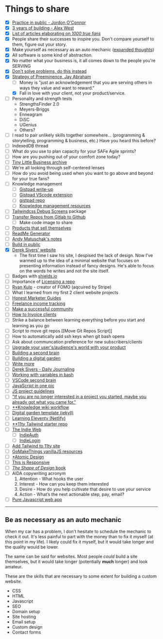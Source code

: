 # Things to share

- [x] [Practice in public - Jordon O'Connor](https://jdnoc.com/practice/)
- [x] [3 years of building - Alex West](https://www.alexwest.co/three_years/)
- [x] [List of articles elaborating on _1000 true fans_](https://ungated.media/article/tools/)
- [x] People share their successes to inspire you. Don't compare yourself to them, figure out your story.
- [x] Make yourself as necessary as an auto mechanic ([expanded thoughts](#be-as-necessary-as-an-auto-mechanic))
- [x] All software is some kind of abstraction.
- [x] No matter what your business is, it all comes down to the people you're SERVING
- [x] [Don't solve problems, do this instead](https://www.indiehackers.com/post/dont-solve-problems-7c871bf65b)
- [x] [Strategy of Preeminence, Jay Abraham](http://www.abraham.com/wp-content/uploads/2014/02/The-Strategy-Of-Preeminence1.pdf)
  - [ ] Money is "just an acknowledgement that you are serving others in ways they value and want to reward."
  - [x] Fall in love with your client, not your product/service.
- [ ] Personality and strength tests
  - StrengthsFinder 2.0
  - Meyers-Briggs
  - Enneagram
  - DiSC
  - UGenius
  - Others?
- [ ] I read to pair unlikely skills together somewhere... (programming & storytelling, programming & business, etc.) Have you heard this before?
- [ ] IndexedDB thread
- [ ] What do you use to plan capacity for your SAFe Agile sprints?
- [ ] How are you pushing out of your comfort zone today?
- [ ] [Tiny Little Business archive](https://tinylittlebusinesses.com/email-archive/)
- [ ] We're all looking through self-centered lenses
- [ ] How do you avoid being used when you want to go above and beyond for your true fans?
- [ ] Knowledge management
  - [ ] [Gistpad write-up](https://tjaddison.com/blog/2020/07/using-gistpad-to-manage-your-github-digital-gardens/)
  - [ ] [Gistpad VScode extension](https://marketplace.visualstudio.com/items?itemName=vsls-contrib.gistfs)
  - [ ] [gistpad repo](https://github.com/codespaces-contrib/gistpad#readme)
  - [ ] [Knowledge management resources](https://github.com/brettkromkamp/awesome-knowledge-management)
- [ ] [Tailwindcss Debug Screens](https://github.com/jorenvanhee/tailwindcss-debug-screens) package
- [ ] [Transfer Repos from Gitlab to Github](https://stackoverflow.com/questions/22265837/transfer-git-repositories-from-gitlab-to-github-can-we-how-to-and-pitfalls-i#answer-22266000)
  - [ ] Make code image to share
- [ ] [Products that sell themselves](https://jdnoc.com/product-that-sells-itself/)
- [ ] [ReadMe Generator](https://github.com/kefranabg/readme-md-generator)
- [ ] [Andy Matuschak's notes](https://notes.andymatuschak.org)
- [ ] [Build in public](https://www.mentalnodes.com/the-only-way-to-learn-in-public-is-to-build-in-public)
- [x] [Derek Sivers' website](https://sive.rs/)
  - The first time I saw his site, I despised the lack of design. Now I've warmed up to the idea of a minimal website that focuses on presenting information instead of fancy designs. He's able to focus on the words he writes and not the site itself.
- [ ] Badges with [shields.io](https://shields.io)
- [ ] Importance of [Licensing a repo](https://docs.github.com/en/github/creating-cloning-and-archiving-repositories/licensing-a-repository)
- [ ] [Ryan Kulp](https://www.ryanckulp.com/) - creator of FOMO (aqcuired by Stripe)
- [ ] What I learned from my first 2 client website projects
- [ ] [Honest Marketer Guides](https://honestmarketer.com/guides)
- [ ] [Freelance income tracking](https://filthyrichwriter.com/best-way-track-freelance-income/)
- [ ] [Make a successful community](https://community.fandom.com/wiki/Help:Making_a_successful_community)
- [ ] [How to Invoice clients](https://filthyrichwriter.com/copywriting-qa-the-right-way-to-invoice-your-clients/)
- [ ] Strike a balance between learning everything before you start and learning as you go
- [ ] Script to move git repos [[Move Git Repos Script]]
- [ ] How to automatically add ssh keys when git bash opens
- [ ] Ask about communcation preference for new subscribers/clients
- [ ] [Upgrade your user's/audience's world with your product](https://joelhooks.com/badass-making-users-awesome-by-kathy-sierra)
- [ ] [Building a second brain](https://maggieappleton.com/basb)
- [ ] [Building a digital garden](https://tomcritchlow.com/2019/02/17/building-digital-garden/)
- [ ] [Write more](https://joelhooks.com/on-writing-more)
- [ ] [Derek Sivers - Daily Journaling](https://sive.rs/dj)
- [ ] [Working with variables in bash](https://www.howtogeek.com/442332/how-to-work-with-variables-in-bash/)
- [ ] [VSCode second brain](https://hodgkins.io/vscode-second-brain)
- [ ] [JavaScript in one pic](https://github.com/coodict/javascript-in-one-pic/blob/master/js%20in%20one%20pic.png)
- [ ] [JS project guidelines](https://github.com/elsewhencode/project-guidelines)
- [ ] ["If you are no longer interested in a project you started, maybe you already got what you came for."](https://news.ycombinator.com/item?id=22792829#22793146)
- [ ] [\*\*Knowledge wiki workflow](https://github.com/nikitavoloboev/knowledge/blob/master/other/wiki-workflow.md)
- [ ] [Digital garden template (jekyll)](https://github.com/maximevaillancourt/digital-garden-jekyll-template)
- [ ] [Learning Eleventy (Netlify)](https://www.netlify.com/blog/2020/04/09/lets-learn-eleventy-boost-your-jamstack-skills-with-11ty/)
- [ ] [\*\*11ty Tailwind starter repo](https://github.com/app-generator/eleventy-tailwind-starter)
- [ ] [The Indie Web](https://indieweb.org)
  - [ ] [IndieAuth](https://indieauth.net/)
  - [ ] [IndieLogin](https://indielogin.com)
- [ ] [Add Tailwind to 11ty site](https://hiltonmeyer.com/articles/add-tailwind-11ty.html)
- [ ] [GoMakeThings vanillaJS resources](https://gomakethings.com/start-here/)
- [ ] [\*Atomic Design](https://atomicdesign.bradfrost.com/chapter-1/)
- [ ] [This is Responsive](https://bradfrost.github.io/this-is-responsive/)
- [ ] [_The Shape of Design_ book](https://shapeofdesignbook.com/)
- [ ] AIDA copywriting acronym
  1. Attention - What hooks the user
  2. Interest - How can you keep them interested
  3. Desire - How do you help cultivate that desire to use your service
  4. Action - What’s the next actionable step, pay, email?
- [ ] [Pure Javascript web app](https://codingthesmartway.com/pure-javascript-building-a-real-world-application-from-scratch/)

---

## Be as necessary as an auto mechanic

When my car has a problem, I don't hesitate to schedule the mechanic to check it out. It's less painful to part with the money than to fix it myself (at this point in my life). I likely could fix it myself, but it would take longer and the quality would be lower.

The same can be said for websites. Most people _could_ build a site themselves, but it would take longer (potentially **much** longer) and look amateur.

These are the skills that are necessary to some extent for building a custom website.

- CSS
- HTML
- Javascript
- SEO
- Domain setup
- Site hosting
- Email setup
- Custom design
- Contact forms

